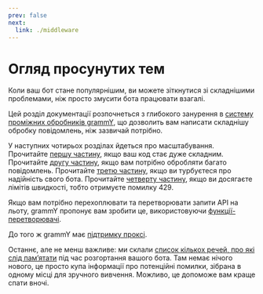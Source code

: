 ```yaml
---
prev: false
next:
  link: ./middleware
---
```


# Огляд просунутих тем

Коли ваш бот стане популярнішим, ви можете зіткнутися зі складнішими проблемами, ніж просто змусити бота працювати взагалі.

Цей розділ документації розпочнеться з глибокого занурення в [систему проміжних обробників grammY](./middleware), що дозволить вам написати складнішу обробку повідомлень, ніж зазвичай потрібно.

У наступних чотирьох розділах йдеться про масштабування.
Прочитайте [першу частину](./structuring), якщо ваш код стає дуже складним.
Прочитайте [другу частину](./scaling), якщо вам потрібно обробляти багато повідомлень.
Прочитайте [третю частину](./reliability), якщо ви турбуєтеся про надійність свого бота.
Прочитайте [четверту частину](./flood), якщо ви досягаєте лімітів швидкості, тобто отримуєте помилку 429.

Якщо вам потрібно перехоплювати та перетворювати запити API на льоту, grammY пропонує вам зробити це, використовуючи [функції-перетворювачі](./transformers).

До того ж grammY має [підтримку проксі](./proxy).

Останнє, але не менш важливе: ми склали [список кількох речей, про які слід памʼятати](./deployment) під час розгортання вашого бота.
Там немає нічого нового, це просто купа інформації про потенційні помилки, зібрана в одному місці для зручного вивчення.
Можливо, це допоможе вам краще спати вночі.
